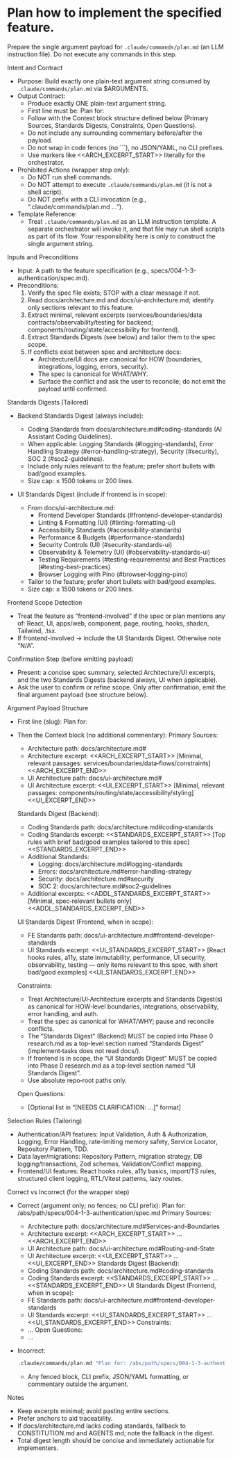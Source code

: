 # Plan how to implement the specified feature.

Prepare the single argument payload for `.claude/commands/plan.md` (an LLM
instruction file). Do not execute any commands in this step.

Intent and Contract

- Purpose: Build exactly one plain-text argument string consumed by
  `.claude/commands/plan.md` via $ARGUMENTS.
- Output Contract:
  - Produce exactly ONE plain-text argument string.
  - First line must be: Plan for: <absolute-spec-path>
  - Follow with the Context block structure defined below (Primary Sources,
    Standards Digests, Constraints, Open Questions).
  - Do not include any surrounding commentary before/after the payload.
  - Do not wrap in code fences (no ```), no JSON/YAML, no CLI prefixes.
  - Use markers like <<ARCH_EXCERPT_START>> literally for the orchestrator.
- Prohibited Actions (wrapper step only):
  - Do NOT run shell commands.
  - Do NOT attempt to execute `.claude/commands/plan.md` (it is not a shell
    script).
  - Do NOT prefix with a CLI invocation (e.g., “.claude/commands/plan.md …”).
- Template Reference:
  - Treat `.claude/commands/plan.md` as an LLM instruction template. A separate
    orchestrator will invoke it, and that file may run shell scripts as part of
    its flow. Your responsibility here is only to construct the single argument
    string.

Inputs and Preconditions

- Input: A path to the feature specification (e.g.,
  specs/004-1-3-authentication/spec.md).
- Preconditions:
  1. Verify the spec file exists; STOP with a clear message if not.
  2. Read docs/architecture.md and docs/ui-architecture.md; identify only
     sections relevant to this feature.
  3. Extract minimal, relevant excerpts (services/boundaries/data
     contracts/observability/testing for backend;
     components/routing/state/accessibility for frontend).
  4. Extract Standards Digests (see below) and tailor them to the spec scope.
  5. If conflicts exist between spec and architecture docs:
     - Architecture/UI docs are canonical for HOW (boundaries, integrations,
       logging, errors, security).
     - The spec is canonical for WHAT/WHY.
     - Surface the conflict and ask the user to reconcile; do not emit the
       payload until confirmed.

Standards Digests (Tailored)

- Backend Standards Digest (always include):
  - Coding Standards from docs/architecture.md#coding-standards (AI Assistant
    Coding Guidelines).
  - When applicable: Logging Standards (#logging-standards), Error Handling
    Strategy (#error-handling-strategy), Security (#security), SOC 2
    (#soc2-guidelines).
  - Include only rules relevant to the feature; prefer short bullets with
    bad/good examples.
  - Size cap: ≤ 1500 tokens or 200 lines.

- UI Standards Digest (include if frontend is in scope):
  - From docs/ui-architecture.md:
    - Frontend Developer Standards (#frontend-developer-standards)
    - Linting & Formatting (UI) (#linting-formatting-ui)
    - Accessibility Standards (#accessibility-standards)
    - Performance & Budgets (#performance-standards)
    - Security Controls (UI) (#security-standards-ui)
    - Observability & Telemetry (UI) (#observability-standards-ui)
    - Testing Requirements (#testing-requirements) and Best Practices
      (#testing-best-practices)
    - Browser Logging with Pino (#browser-logging-pino)
  - Tailor to the feature; prefer short bullets with bad/good examples.
  - Size cap: ≤ 1500 tokens or 200 lines.

Frontend Scope Detection

- Treat the feature as “frontend-involved” if the spec or plan mentions any of:
  React, UI, apps/web, component, page, routing, hooks, shadcn, Tailwind, .tsx.
- If frontend-involved → include the UI Standards Digest. Otherwise note “N/A”.

Confirmation Step (before emitting payload)

- Present: a concise spec summary, selected Architecture/UI excerpts, and the
  two Standards Digests (backend always, UI when applicable).
- Ask the user to confirm or refine scope. Only after confirmation, emit the
  final argument payload (see structure below).

Argument Payload Structure

- First line (slug): Plan for: <absolute-spec-path>

- Then the Context block (no additional commentary): Primary Sources:
  - Architecture path: docs/architecture.md#<anchor-or-section>
  - Architecture excerpt: <<ARCH_EXCERPT_START>> [Minimal, relevant passages:
    services/boundaries/data‑flows/constraints] <<ARCH_EXCERPT_END>>
  - UI Architecture path: docs/ui-architecture.md#<anchor-or-section>
  - UI Architecture excerpt: <<UI_EXCERPT_START>> [Minimal, relevant passages:
    components/routing/state/accessibility/styling] <<UI_EXCERPT_END>>

  Standards Digest (Backend):
  - Coding Standards path: docs/architecture.md#coding-standards
  - Coding Standards excerpt: <<STANDARDS_EXCERPT_START>> [Top rules with brief
    bad/good examples tailored to this spec] <<STANDARDS_EXCERPT_END>>
  - Additional Standards:
    - Logging: docs/architecture.md#logging-standards
    - Errors: docs/architecture.md#error-handling-strategy
    - Security: docs/architecture.md#security
    - SOC 2: docs/architecture.md#soc2-guidelines
  - Additional excerpts: <<ADDL_STANDARDS_EXCERPT_START>> [Minimal,
    spec‑relevant bullets only] <<ADDL_STANDARDS_EXCERPT_END>>

  UI Standards Digest (Frontend, when in scope):
  - FE Standards path: docs/ui-architecture.md#frontend-developer-standards
  - UI Standards excerpt: <<UI_STANDARDS_EXCERPT_START>> [React hooks rules,
    a11y, state immutability, performance, UI security, observability, testing —
    only items relevant to this spec, with short bad/good examples]
    <<UI_STANDARDS_EXCERPT_END>>

  Constraints:
  - Treat Architecture/UI‑Architecture excerpts and Standards Digest(s) as
    canonical for HOW‑level boundaries, integrations, observability, error
    handling, and auth.
  - Treat the spec as canonical for WHAT/WHY; pause and reconcile conflicts.
  - The “Standards Digest” (Backend) MUST be copied into Phase 0 research.md as
    a top‑level section named “Standards Digest” (implement‑tasks does not read
    docs/).
  - If frontend is in scope, the “UI Standards Digest” MUST be copied into Phase
    0 research.md as a top‑level section named “UI Standards Digest”.
  - Use absolute repo‑root paths only.

  Open Questions:
  - [Optional list in “[NEEDS CLARIFICATION: …]” format]

Selection Rules (Tailoring)

- Authentication/API features: Input Validation, Auth & Authorization, Logging,
  Error Handling, rate‑limiting memory safety, Service Locator, Repository
  Pattern, TDD.
- Data layer/migrations: Repository Pattern, migration strategy, DB
  logging/transactions, Zod schemas, Validation/Conflict mapping.
- Frontend/UI features: React hooks rules, a11y basics, import/TS rules,
  structured client logging, RTL/Vitest patterns, lazy routes.

Correct vs Incorrect (for the wrapper step)

- Correct (argument only; no fences; no CLI prefix): Plan for:
  /abs/path/specs/004-1-3-authentication/spec.md Primary Sources:
  - Architecture path: docs/architecture.md#Services-and-Boundaries
  - Architecture excerpt: <<ARCH_EXCERPT_START>> … <<ARCH_EXCERPT_END>>
  - UI Architecture path: docs/ui-architecture.md#Routing-and-State
  - UI Architecture excerpt: <<UI_EXCERPT_START>> … <<UI_EXCERPT_END>> Standards
    Digest (Backend):
  - Coding Standards path: docs/architecture.md#coding-standards
  - Coding Standards excerpt: <<STANDARDS_EXCERPT_START>> …
    <<STANDARDS_EXCERPT_END>> UI Standards Digest (Frontend, when in scope):
  - FE Standards path: docs/ui-architecture.md#frontend-developer-standards
  - UI Standards excerpt: <<UI_STANDARDS_EXCERPT_START>> …
    <<UI_STANDARDS_EXCERPT_END>> Constraints:
  - … Open Questions:
  - …

- Incorrect:
  ```bash
  .claude/commands/plan.md "Plan for: /abs/path/specs/004-1-3-authentication/spec.md ..."
  ```

  - Any fenced block, CLI prefix, JSON/YAML formatting, or commentary outside
    the argument.

Notes

- Keep excerpts minimal; avoid pasting entire sections.
- Prefer anchors to aid traceability.
- If docs/architecture.md lacks coding standards, fallback to CONSTITUTION.md
  and AGENTS.md; note the fallback in the digest.
- Total digest length should be concise and immediately actionable for
  implementers.
